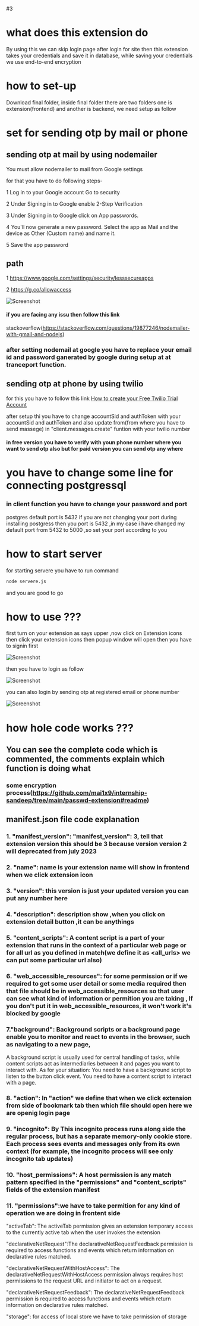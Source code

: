 #3
# what does this extension do   

By using this we can skip login page after login for site then this extension takes your credentials and save it in database, while saving your credentials we use end-to-end encryption

# how to set-up

Download final folder, inside final folder there are two folders one is extension(frontend) and another is backend, we need setup as follow
<!-- 
## how to setup extension(frontend) ???

go to browser extension setting , click developer mood on then click load unpack and go inside your extension(frontend) folder (make sure you are inside extension (frontend) folder where all different file like server.js , img.txt and other present ) click select folder and your extension is ready to go make sure you extension is turn on

![Screenshot](setting.png)

## how to setup backend(server)???

Go to terminal and open backend directory, you need to install npm package separately all the packages listed in package.json
Since all required packages are present in package.json file so you don't need to install all package separately you just need to run command

```bash
npm i

```

You have to run npm i (not npm init -y and not other commands otherwise you have to install all packages separately)
-->
# set for sending otp by mail or phone

## sending otp at mail by using nodemailer

You must allow nodemailer to mail from Google settings

for that you have to do following steps-

1 Log in to your Google account
Go to security

2 Under Signing in to Google enable 2-Step Verification

3 Under Signing in to Google click on App passwords.

4 You'll now generate a new password. Select the app as Mail and the device as Other (Custom name) and name it.

5 Save the app password

## path

1 https://www.google.com/settings/security/lesssecureapps

2 https://g.co/allowaccess

![Screenshot](nodemailer.png)

#### if you are facing any issu then follow this link

stackoverflow(https://stackoverflow.com/questions/19877246/nodemailer-with-gmail-and-nodejs)

### after setting nodemail at google you have to replace your email id and password ganerated by google during setup at at tranceport function.

## sending otp at phone by using twilio

for this you have to follow this link
[How to create your Free Twilio Trial Account](https://www.twilio.com/docs/usage/tutorials/how-to-use-your-free-trial-account)

after setup thi you have to change accountSid and authToken with your accountSid and authToken and also update from(from where you have to send massege) in "client.messages.create" funtion with your twilio number

#### in free version you have to verify with youn phone number where you want to send otp also but for paid version you can send otp any where

# you have to change some line for connecting postgressql

### in client function you have to change your password and port

postgres default port is 5432 if you are not changing your port during installing postgress then you port is 5432 ,in my case i have changed my default port from 5432 to 5000 ,so set your port according to you

# how to start server

for starting servere you have to run command

```bash
node servere.js
```

and you are good to go

# how to use ???

first turn on your extension as says upper ,now click on
Extension icons then click your extension icons then popup window will open then you have to signin first

![Screenshot](signinpage.png)

then you have to login as follow

![Screenshot](loginpage.png)

you can also login by sending otp at registered email or phone number

![Screenshot](otppage.png)

# how hole code works ???

## You can see the complete code which is commented, the comments explain which function is doing what

### some encryption process(https://github.com/mai1x9/internship-sandeep/tree/main/passwd-extension#readme)

## manifest.json file code explanation

### 1. "manifest_version": "manifest_version": 3, tell that extension version this should be 3 because version version 2 will deprecated from july 2023

### 2. "name": name is your extension name will show in frontend when we click extension icon

### 3. "version": this version is just your updated version you can put any number here

### 4. "description": description show ,when you click on extension detail button ,it can be anythings

### 5. "content_scripts": A content script is a part of your extension that runs in the context of a particular web page or for all url as you defined in match(we define it as <all_urls> we can put some particular url also)

### 6. "web_accessible_resources": for some permission or if we required to get some user detail or some media required then that file should be in web_accessible_resources so that user can see what kind of information or permition you are taking , If you don't put it in web_accessible_resources, it won't work it's blocked by google

### 7."background": Background scripts or a background page enable you to monitor and react to events in the browser, such as navigating to a new page,

A background script is usually used for central handling of tasks, while content scripts act as intermediaries between it and pages you want to interact with. As for your situation: You need to have a background script to listen to the button click event. You need to have a content script to interact with a page.

### 8. "action": In "action" we define that when we click extension from side of bookmark tab then which file should open here we are openig login page

### 9. "incognito": By This incognito process runs along side the regular process, but has a separate memory-only cookie store. Each process sees events and messages only from its own context (for example, the incognito process will see only incognito tab updates)

### 10. "host_permissions": A host permission is any match pattern specified in the "permissions" and "content_scripts" fields of the extension manifest

### 11. "permissions":we have to take permition for any kind of operation we are doing in frontent side

"activeTab":
The activeTab permission gives an extension temporary access to the currently active tab when the user invokes the extension

"declarativeNetRequest":The declarativeNetRequestFeedback permission is required to access functions and events which return information on declarative rules matched.

"declarativeNetRequestWithHostAccess":
The declarativeNetRequestWithHostAccess permission always requires host permissions to the request URL and initiator to act on a request.

"declarativeNetRequestFeedback":
The declarativeNetRequestFeedback permission is required to access functions and events which return information on declarative rules matched.

"storage": for access of local store we have to take permission of storage
